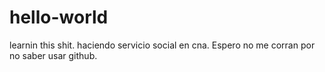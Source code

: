 # hello-world
learnin this shit.
haciendo servicio social en cna. Espero no me corran por no saber usar github.
